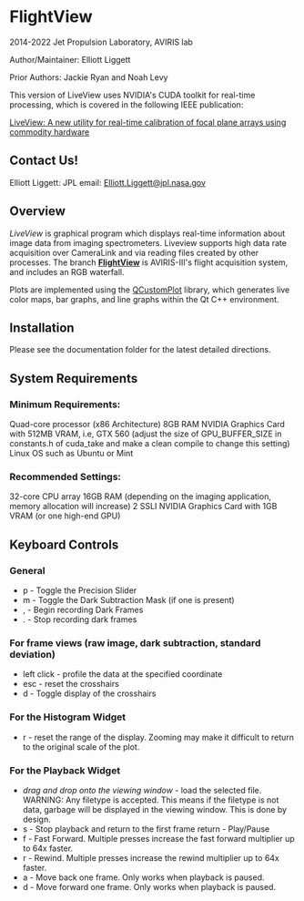 # FlightView
2014-2022 Jet Propulsion Laboratory, AVIRIS lab

Author/Maintainer: Elliott Liggett

Prior Authors: Jackie Ryan and Noah Levy

This version of LiveView uses NVIDIA's CUDA toolkit for real-time processing, which is covered in the following IEEE publication: 

[LiveView: A new utility for real-time calibration of focal plane arrays using commodity hardware](https://ieeexplore.ieee.org/abstract/document/7500690)

## Contact Us!

Elliott Liggett:
JPL email: [Elliott.Liggett@jpl.nasa.gov](mailto:Elliott.Liggett@jpl.nasa.gov)

## Overview
*LiveView* is graphical program which displays real-time information about image data from imaging spectrometers. Liveview supports high data rate acquisition over CameraLink and via reading files created by other processes. The branch [**FlightView**](https://github.com/nasa-jpl/LiveViewLegacy/tree/flightview) is AVIRIS-III's flight acquisition system, and includes an RGB waterfall. 

Plots are implemented using the [QCustomPlot](http://www.qcustomplot.com) library, which generates live color maps, bar graphs, and line graphs within the Qt C++ environment.

## Installation

Please see the documentation folder for the latest detailed directions.

## System Requirements
### Minimum Requirements:
Quad-core processor (x86 Architecture)
8GB RAM
NVIDIA Graphics Card with 512MB VRAM, i.e, GTX 560 (adjust the size of GPU_BUFFER_SIZE in constants.h of cuda_take and make a clean compile to change this setting)
Linux OS such as Ubuntu or Mint

### Recommended Settings:
32-core CPU array
16GB RAM (depending on the imaging application, memory allocation will increase)
2 SSLI NVIDIA Graphics Card with 1GB VRAM (or one high-end GPU)

## Keyboard Controls
### General
* p - Toggle the Precision Slider
* m - Toggle the Dark Subtraction Mask (if one is present)
* , - Begin recording Dark Frames
* . - Stop recording dark frames

### For frame views (raw image, dark subtraction, standard deviation)
* left click - profile the data at the specified coordinate
* esc - reset the crosshairs
* d - Toggle display of the crosshairs

### For the Histogram Widget
* r - reset the range of the display. Zooming may make it difficult to return to the original scale of the plot.

### For the Playback Widget
* *drag and drop onto the viewing window* - load the selected file. WARNING: Any filetype is accepted. This means if the filetype is not data, garbage will be displayed in the viewing window. This is done by design.
* s - Stop playback and return to the first frame
return - Play/Pause
* f - Fast Forward. Multiple presses increase the fast forward multiplier up to 64x faster.
* r - Rewind. Multiple presses increase the rewind multiplier up to 64x faster.
* a - Move back one frame. Only works when playback is paused.
* d - Move forward one frame. Only works when playback is paused.


